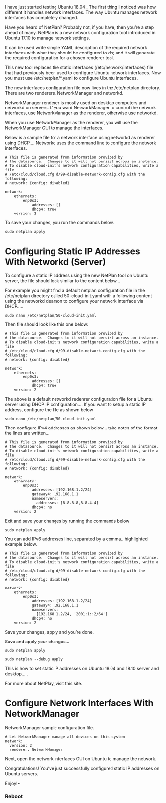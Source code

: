 I have just started testing Ubuntu 18.04 . The first thing I noticed was how different it handles network interfaces. The way Ubuntu manages network interfaces has completely changed.

Have you heard of NetPlan? Probably not, if you have, then you’re a step ahead of many. NetPlan is a new network configuration tool introduced in Ubuntu 17.10 to manage network settings.

It can be used write simple YAML description of the required network interfaces with what they should be configured to do; and it will generate the required configuration for a chosen renderer tool.

This new tool replaces the static interfaces (/etc/network/interfaces) file that had previously been used to configure Ubuntu network interfaces. Now you must use /etc/netplan/*.yaml to configure Ubuntu interfaces.

The new interfaces configuration file now lives in the /etc/netplan directory. There are two renderers. NetworkManager and networkd.

NetworkManager renderer is mostly used on desktop computers and networkd on servers. If you want NetworkManager to control the network interfaces, use NetworkManager as the renderer, otherwise use networkd.

When you use NetworkManager as the renderer, you will use the NetworkManager GUI to manage the interfaces.

Below is a sample file for a network interface using networkd as renderer using DHCP…. Networkd uses the command line to configure the network interfaces.

```
# This file is generated from information provided by
# the datasource.  Changes to it will not persist across an instance.
# To disable cloud-init's network configuration capabilities, write a file
# /etc/cloud/cloud.cfg.d/99-disable-network-config.cfg with the following:
# network: {config: disabled}

network:
    ethernets:
        enp0s3:
            addresses: []
            dhcp4: true
    version: 2
```
To save your changes, you run the commands below.

`sudo netplan apply`

# Configuring Static IP Addresses With Networkd (Server)

To configure a static IP address using the new NetPlan tool on Ubuntu server, the file should look similar to the content below…

For example you might find a default netplan configuration file in the /etc/netplan directory called 50-cloud-init.yaml with a following content using the networkd deamon to configure your network interface via DHCP…..

`sudo nano /etc/netplan/50-cloud-init.yaml`

Then file should look like this one below:

```
# This file is generated from information provided by
# the datasource.  Changes to it will not persist across an instance.
# To disable cloud-init's network configuration capabilities, write a file
# /etc/cloud/cloud.cfg.d/99-disable-network-config.cfg with the following:
# network: {config: disabled}

network:
    ethernets:
        enp0s3:
            addresses: []
            dhcp4: true
    version: 2

```
The above is a default networkd redenrer configuration file for a Ubuntu server using DHCP IP configuration…. If you want to setup a static IP address, configure the file as shown below

`sudo nano /etc/netplan/50-cloud-init.yaml`

Then configure IPv4 addresses as shown below… take notes of the format the lines are written…

```
# This file is generated from information provided by
# the datasource.  Changes to it will not persist across an instance.
# To disable cloud-init's network configuration capabilities, write a file
# /etc/cloud/cloud.cfg.d/99-disable-network-config.cfg with the following:
# network: {config: disabled}

network:
    ethernets:
        enp0s3:
            addresses: [192.168.1.2/24]
            gateway4: 192.168.1.1
            nameservers:
              addresses: [8.8.8.8,8.8.4.4]
            dhcp4: no
    version: 2
```
Exit and save your changes by running the commands below

`sudo netplan apply`

You can add IPv6 addresses line, separated by a comma.. highlighted example below.

```
# This file is generated from information provided by
# the datasource.  Changes to it will not persist across an instance.
# To disable cloud-init's network configuration capabilities, write a file
# /etc/cloud/cloud.cfg.d/99-disable-network-config.cfg with the following:
# network: {config: disabled}

network:
    ethernets:
        enp0s3:
            addresses: [192.168.1.2/24]
            gateway4: 192.168.1.1
            nameservers:
              [192.168.1.2/24, '2001:1::2/64']
            dhcp4: no
    version: 2
```
Save your changes, apply and you’re done.

Save and apply your changes…

`sudo netplan apply`

`sudo netplan --debug apply`

This is how to set static IP addresses on Ubuntu 18.04 and 18.10 server and desktop… .

For more about NetPlay, visit this site.

# Configure Network Interfaces With NetworkManager

NetworkManager sample configuration file.

```
# Let NetworkManager manage all devices on this system
network:
  version: 2
  renderer: NetworkManager

```
Next, open the network interfaces GUI on Ubuntu to manage the network.

Congratulations! You’ve just successfully configured static IP addresses on Ubuntu servers.

Enjoy!~

### Reboot

